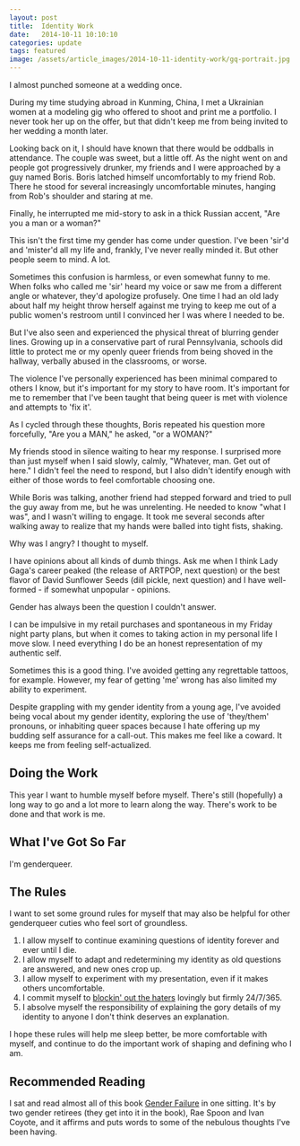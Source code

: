 ```yaml
---
layout: post
title:  Identity Work
date:   2014-10-11 10:10:10
categories: update
tags: featured
image: /assets/article_images/2014-10-11-identity-work/gq-portrait.jpg
---
```


I almost punched someone at a wedding once.

During my time studying abroad in Kunming, China, I met a Ukrainian women at a modeling gig who offered to shoot and print me a portfolio. I never took her up on the offer, but that didn't keep me from being invited to her wedding a month later.

Looking back on it, I should have known that there would be oddballs in attendance. The couple was sweet, but a little off. As the night went on and people got progressively drunker, my friends and I were approached by a guy named Boris. Boris latched himself uncomfortably to my friend Rob. There he stood for several increasingly uncomfortable minutes, hanging from Rob's shoulder and staring at me.

Finally, he interrupted me mid-story to ask in a thick Russian accent, "Are you a man or a woman?"

This isn't the first time my gender has come under question. I've been 'sir'd and 'mister'd all my life and, frankly, I've never really minded it. But other people seem to mind. A lot.

Sometimes this confusion is harmless, or even somewhat funny to me. When folks who called me 'sir' heard my voice or saw me from a different angle or whatever, they'd apologize profusely. One time I had an old lady about half my height throw herself against me trying to keep me out of a public women's restroom until I convinced her I was where I needed to be.

But I've also seen and experienced the physical threat of blurring gender lines. Growing up in a conservative part of rural Pennsylvania, schools did little to protect me or my openly queer friends from being shoved in the hallway, verbally abused in the classrooms, or worse.

The violence I've personally experienced has been minimal compared to others I know, but it's important for my story to have room. It's important for me to remember that I've been taught that being queer is met with violence and attempts to 'fix it'.

As I cycled through these thoughts, Boris repeated his question more forcefully, "Are you a MAN," he asked, "or a WOMAN?"

My friends stood in silence waiting to hear my response. I surprised more than just myself when I said slowly, calmly, "Whatever, man. Get out of here." I didn't feel the need to respond, but I also didn't identify enough with either of those words to feel comfortable choosing one.

While Boris was talking, another friend had stepped forward and tried to pull the guy away from me, but he was unrelenting. He needed to know "what I was", and I wasn't willing to engage. It took me several seconds after walking away to realize that my hands were balled into tight fists, shaking.

Why was I angry? I thought to myself.

I have opinions about all kinds of dumb things. Ask me when I think Lady Gaga's career peaked (the release of ARTPOP, next question) or the best flavor of David Sunflower Seeds (dill pickle, next question) and I have well-formed - if somewhat unpopular - opinions.

Gender has always been the question I couldn't answer.

I can be impulsive in my retail purchases and spontaneous in my Friday night party plans, but when it comes to taking action in my personal life I move slow. I need everything I do be an honest representation of my authentic self.

Sometimes this is a good thing. I've avoided getting any regrettable tattoos, for example. However, my fear of getting 'me' wrong has also limited my ability to experiment.  

Despite grappling with my gender identity from a young age, I've avoided being vocal about my gender identity, exploring the use of 'they/them' pronouns, or inhabiting queer spaces because I hate offering up my budding self assurance for a call-out. This makes me feel like a coward. It keeps me from feeling self-actualized.

## Doing the Work

This year I want to humble myself before myself. There's still (hopefully) a long way to go and a lot more to learn along the way. There's work to be done and that work is me.

## What I've Got So Far

I'm genderqueer.

## The Rules

I want to set some ground rules for myself that may also be helpful for other genderqueer cuties who feel sort of groundless.

1. I allow myself to continue examining questions of identity forever and ever until I die.
2. I allow myself to adapt and redetermining my identity as old questions are answered, and new ones crop up.
3. I allow myself to experiment with my presentation, even if it makes others uncomfortable.
4. I commit myself to [blockin' out the haters](https://www.youtube.com/watch?v=tyubEwigfUY) lovingly but firmly 24/7/365.
5. I absolve myself the responsibility of explaining the gory details of my identity to anyone I don't think deserves an explanation.

I hope these rules will help me sleep better, be more comfortable with myself, and continue to do the important work of shaping and defining who I am.

## Recommended Reading

I sat and read almost all of this book [Gender Failure](http://www.amazon.com/Gender-Failure-Ivan-E-Coyote-ebook/dp/B00H6UZX5Y/ref=sr_1_1?ie=UTF8&qid=1413093400&sr=8-1&keywords=gender+failure) in one sitting. It's by two gender retirees (they get into it in the book), Rae Spoon and Ivan Coyote, and it affirms and puts words to some of the nebulous thoughts I've been having.

[jekyll]:      http://jekyllrb.com
[jekyll-gh]:   https://github.com/jekyll/jekyll
[jekyll-help]: https://github.com/jekyll/jekyll-help
